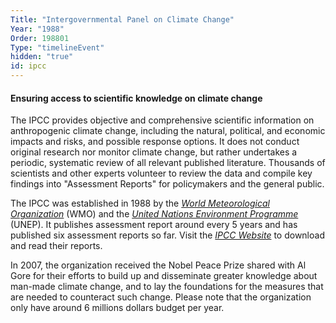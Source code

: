 ```yaml
---
Title: "Intergovernmental Panel on Climate Change"
Year: "1988"
Order: 198801
Type: "timelineEvent"
hidden: "true"
id: ipcc
---
```


#### Ensuring access to scientific knowledge on climate change

The IPCC provides objective and comprehensive scientific information on anthropogenic climate change, including the natural, political, and economic impacts and risks, and possible response options. It does not conduct original research nor monitor climate change, but rather undertakes a periodic, systematic review of all relevant published literature. Thousands of scientists and other experts volunteer to review the data and compile key findings into "Assessment Reports" for policymakers and the general public.

The IPCC was established in 1988 by the [_World Meteorological Organization_](https://public.wmo.int/en/about-us) (WMO) and the [_United Nations Environment Programme_](https://www.unep.org/) (UNEP). It publishes assessment report around every 5 years and has published six assessment reports so far. Visit the [_IPCC Website_](https://www.ipcc.ch/) to download and read their reports.

In 2007, the organization received the Nobel Peace Prize shared with Al Gore for their efforts to build up and disseminate greater knowledge about man-made climate change, and to lay the foundations for the measures that are needed to counteract such change. Please note that the organization only have around 6 millions dollars budget per year.